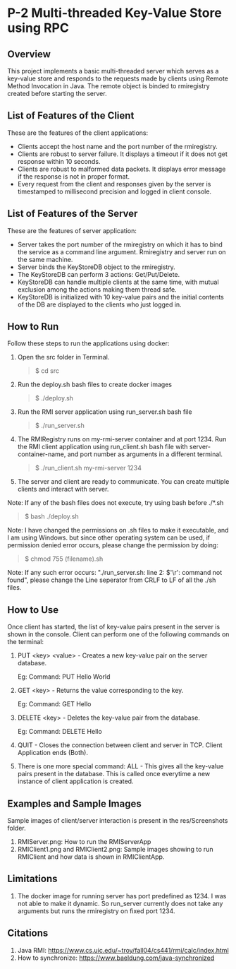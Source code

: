 # P-2 Multi-threaded Key-Value Store using RPC

## Overview

This project implements a basic multi-threaded server which serves as a key-value store and
responds to the requests made by clients using Remote Method Invocation in Java. The remote object is binded to 
rmiregistry created before starting the server.

## List of Features of the Client
These are the features of the client applications:

* Clients accept the host name and the port number of the rmiregistry.
* Clients are robust to server failure. It displays a timeout if it does not get response
  within 10 seconds.
* Clients are robust to malformed data packets. It displays error message if the response
  is not in proper format.
* Every request from the client and responses given by the server is timestamped to millisecond
  precision and logged in client console.

## List of Features of the Server
These are the features of server application:

* Server takes the port number of the rmiregistry on which it has to bind the service
  as a command line argument. Rmiregistry and server run on the same machine.
* Server binds the KeyStoreDB object to the rmiregistry.
* The KeyStoreDB can perform 3 actions: Get/Put/Delete.
* KeyStoreDB can handle multiple clients at the same time, with mutual exclusion 
  among the actions making them thread safe.
* KeyStoreDB is initialized with 10 key-value pairs and the initial contents of the DB are displayed 
  to the clients who just logged in.

## How to Run
Follow these steps to run the applications using docker:
1) Open the src folder in Terminal.
   > $ cd src
2) Run the deploy.sh bash files to create docker images
   > $ ./deploy.sh
3) Run the RMI server application using run_server.sh bash file
   > $ ./run_server.sh
4) The RMIRegistry runs on my-rmi-server container and at port 1234. 
   Run the RMI client application using run_client.sh bash file with server-container-name,
   and port number as arguments in a different terminal.
   > $ ./run_client.sh my-rmi-server 1234
5) The server and client are ready to communicate. You can create multiple clients and interact with server.

Note: If any of the bash files does not execute, try using bash before ./*.sh
> $ bash ./deploy.sh

Note: I have changed the permissions on .sh files to make it executable, and I am using Windows.
but since other operating system can be used, if permission denied error occurs, please change the permission by doing:
> $ chmod 755 (filename).sh

Note: If any such error occurs: "./run_server.sh: line 2: $'\r': command not found", 
please change the Line seperator from CRLF to LF of all the ./sh files.

## How to Use
Once client has started, the list of key-value pairs present in the server is shown in the console.
Client can perform one of the following commands on the terminal:
1) PUT \<key\> \<value\> - Creates a new key-value pair on the server database.

   Eg: Command: PUT Hello World
2) GET \<key\> - Returns the value corresponding to the key.

   Eg: Command: GET Hello
3) DELETE \<key\> - Deletes the key-value pair from the database.

   Eg: Command: DELETE Hello
4) QUIT - Closes the connection between client and server in TCP. Client Application ends (Both).
5) There is one more special command: ALL - This gives all the key-value pairs present in the
   database. This is called once everytime a new instance of client application is created.

## Examples and Sample Images

Sample images of client/server interaction is present in the res/Screenshots folder.
1) RMIServer.png: How to run the RMIServerApp
2) RMIClient1.png and RMIClient2.png: Sample images showing to run RMIClient and how data is shown in RMIClientApp.


## Limitations
1) The docker image for running server has port predefined as 1234. I was not able to make it dynamic. 
   So run_server currently does not take any arguments but runs the rmiregistry on fixed port 1234.

## Citations
1. Java RMI: https://www.cs.uic.edu/~troy/fall04/cs441/rmi/calc/index.html
2. How to synchronize: https://www.baeldung.com/java-synchronized